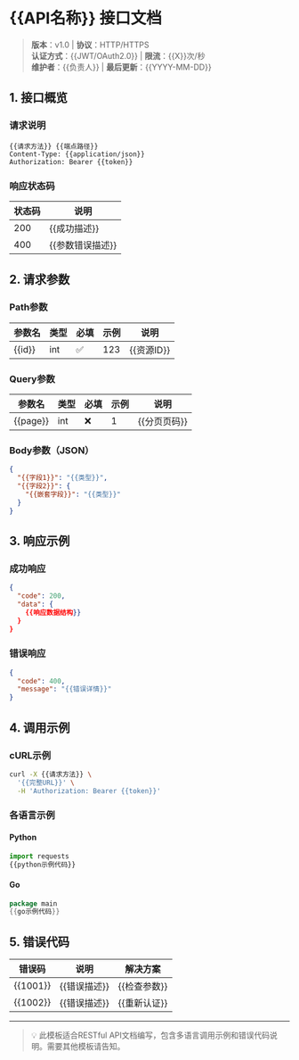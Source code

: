 # {{API名称}} 接口文档

> **版本**：v1.0 | **协议**：HTTP/HTTPS  
> **认证方式**：{{JWT/OAuth2.0}} | **限流**：{{X}}次/秒  
> **维护者**：{{负责人}} | **最后更新**：{{YYYY-MM-DD}}

## 1. 接口概览
### 请求说明
```http
{{请求方法}} {{端点路径}}
Content-Type: {{application/json}}
Authorization: Bearer {{token}}
```

### 响应状态码
| 状态码 | 说明 |
|--------|------|
| 200 | {{成功描述}} |
| 400 | {{参数错误描述}} |

## 2. 请求参数
### Path参数
| 参数名 | 类型 | 必填 | 示例 | 说明 |
|--------|------|------|------|------|
| {{id}} | int | ✅ | 123 | {{资源ID}} |

### Query参数
| 参数名 | 类型 | 必填 | 示例 | 说明 |
|--------|------|------|------|------|
| {{page}} | int | ❌ | 1 | {{分页页码}} |

### Body参数（JSON）
```json
{
  "{{字段1}}": "{{类型}}",
  "{{字段2}}": {
    "{{嵌套字段}}": "{{类型}}"
  }
}
```

## 3. 响应示例
### 成功响应
```json
{
  "code": 200,
  "data": {
    {{响应数据结构}}
  }
}
```

### 错误响应
```json
{
  "code": 400,
  "message": "{{错误详情}}"
}
```

## 4. 调用示例
### cURL示例
```bash
curl -X {{请求方法}} \
  '{{完整URL}}' \
  -H 'Authorization: Bearer {{token}}'
```

### 各语言示例
<!-- tabs:start -->
#### **Python**
```python
import requests
{{python示例代码}}
```

#### **Go**
```go
package main
{{go示例代码}}
```
<!-- tabs:end -->

## 5. 错误代码
| 错误码 | 说明 | 解决方案 |
|--------|------|----------|
| {{1001}} | {{错误描述}} | {{检查参数}} |
| {{1002}} | {{错误描述}} | {{重新认证}} |

---
> 💡 此模板适合RESTful API文档编写，包含多语言调用示例和错误代码说明。需要其他模板请告知。